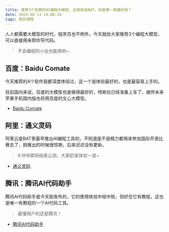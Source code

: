 ```yaml
---
title: 推荐3个免费的AI编程大模型，全部来自BAT，到底哪一家最好用？
date: 2024-06-13 14:08:24
tags: 原创课程
---
```


人人都需要大模型的时代，程序员也不例外，今天就给大家推荐3个编程大模型，可以直接用来帮你写代码。

> 不会编程的小白也能用哟~


## 百度：Baidu Comate

今天推荐的4个软件我都深度体验过，这一个是体验最好的，也是最容易上手的。

目前国内来说，百度的大模型也是做得最好的，特斯拉已经准备上车了，据传未来苹果手机国内版也将用百度的文心大模型。

- [Baidu Comate](https://comate.baidu.com/?inviteCode=y6irwumw)

## 阿里：通义灵码

阿里云是BAT里最早推出AI编程工具的，不知道是不是精力都用来参加国际开源比赛去了，刚推出的时候很惊艳，后来迟迟没有更新。

> 6.18号即将结束公测，大家赶紧体验一波~

- [通义灵码](https://help.aliyun.com/document_detail/2590614.html?scm=20140722.S_card%40%40%E4%BA%A7%E5%93%81%40%402997461.S_card0.ID_card%40%40%E4%BA%A7%E5%93%81%40%402997461-RL_%E9%80%9A%E4%B9%89%E7%81%B5%E7%A0%81-LOC_search%7EUND%7Ecard%7EUND%7Eitem-OR_ser-V_3-RE_cardOld-P0_0&source=5176.11533457&userCode=t6duaoe1)

## 腾讯：腾讯AI代码助手

腾讯AI代码助手是今天刚发布的，它的使用体验中规中矩，但好在它有教程，这也是唯一有教程的一个AI代码工具。

> 最懂用户的还是腾讯！

- [腾讯AI代码助手](https://cloud.tencent.com/act/cps/redirect?redirect=36961&cps_key=ca76be5a2293ba3906d6d5407aea15ee)

